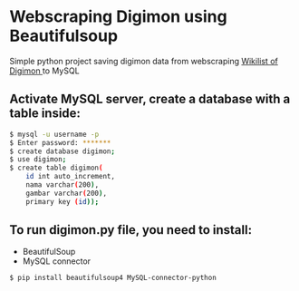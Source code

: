 # Webscraping Digimon using Beautifulsoup


Simple python project saving digimon data from webscraping [Wikilist of Digimon ](https://wikimon.net/Visual_List_of_Digimon) to MySQL


## Activate MySQL server, create a database with a table inside: 
```bash
$ mysql -u username -p
$ Enter password: *******
$ create database digimon;
$ use digimon;
$ create table digimon(
    id int auto_increment,
    nama varchar(200),
    gambar varchar(200),
    primary key (id));
```

## To run digimon.py file, you need to install:
- BeautifulSoup
- MySQL connector
```
$ pip install beautifulsoup4 MySQL-connector-python
```


